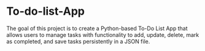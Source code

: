 # To-do-list-App
The goal of this project is to create a Python-based To-Do List App that allows users to manage tasks with functionality to add, update, delete, mark as completed, and save tasks persistently in a JSON file.

